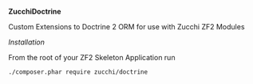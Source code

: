 **ZucchiDoctrine**

Custom Extensions to Doctrine 2 ORM for use with Zucchi ZF2 Modules

*Installation*

From the root of your ZF2 Skeleton Application run

    ./composer.phar require zucchi/doctrine
